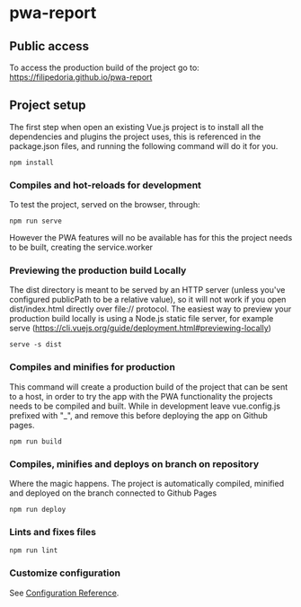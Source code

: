 # pwa-report

## Public access

To access the production build of the project go to:
https://filipedoria.github.io/pwa-report

## Project setup
The first step when open an existing Vue.js project is to install all the dependencies and plugins the project uses, this is referenced in the package.json files, and running the following command will do it for you.
```
npm install
```

### Compiles and hot-reloads for development
To test the project, served on the browser, through:
```
npm run serve
```
However the PWA features will no be available has for this the project needs to be built, creating the service.worker

### Previewing the production build Locally
The dist directory is meant to be served by an HTTP server (unless you've configured publicPath to be a relative value), so it will not work if you open dist/index.html directly over file:// protocol. The easiest way to preview your production build locally is using a Node.js static file server, for example serve (https://cli.vuejs.org/guide/deployment.html#previewing-locally)
```
serve -s dist
```

### Compiles and minifies for production
This command will create a production build of the project that can be sent to a host, in order to try the app with the PWA functionality the projects needs to be compiled and built.
While in development leave vue.config.js prefixed with "_", and remove this before deploying the app on Github pages.
```
npm run build
```

### Compiles, minifies and deploys on branch on repository
Where the magic happens.
The project is automatically compiled, minified and deployed on the branch connected to Github Pages
```
npm run deploy
``` 

### Lints and fixes files
```
npm run lint
```

### Customize configuration
See [Configuration Reference](https://cli.vuejs.org/config/).
